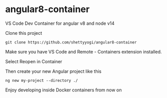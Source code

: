 # angular8-container
VS Code Dev Container for angular v8 and node v14

Clone this project

```git clone https://github.com/shettyyogi/angular8-container```

Make sure you have VS Code and Remote - Containers extension installed.

Select Reopen in Container

Then create your new Angular project like this

```ng new my-project --directory ./ ```

Enjoy developing inside Docker containers from now on 
